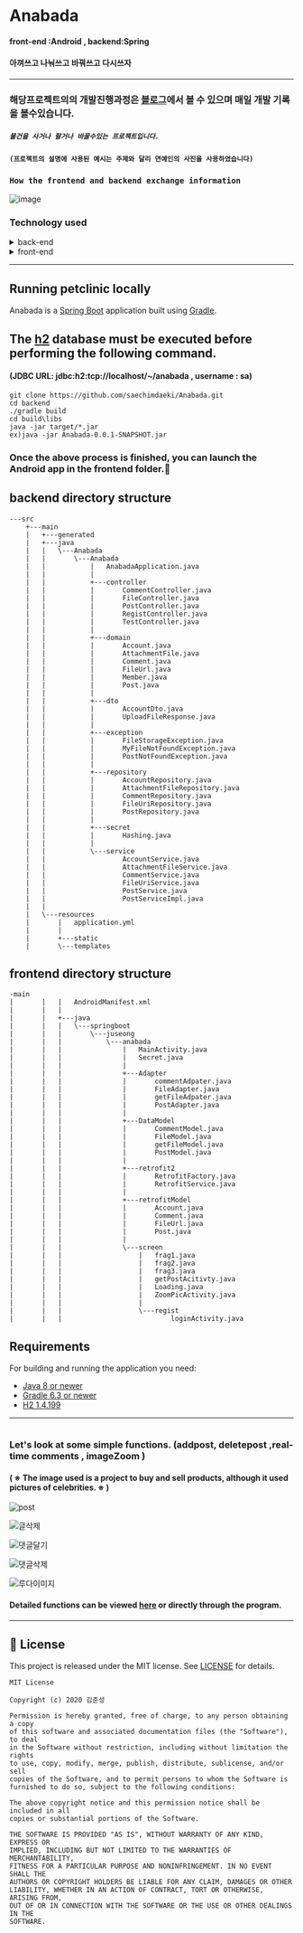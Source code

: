 # Anabada
#### front-end :Android , backend:Spring  
#### 아껴쓰고 나눠쓰고 바꿔쓰고 다시쓰자

---
### 해당프로젝트의의 개발진행과정은 [블로그](http://blog.naver.com/PostSearchList.nhn?blogId=anima94&categoryNo=0&SearchText=anabada&orderBy=date&range=all)에서 볼 수 있으며 매일 개발 기록을 볼수있습니다.
##### `물건을 사거나 팔거나 바꿀수있는 프로젝트입니다.` 
#### `(프로젝트의 설명에 사용된 예시는 주제와 달리 연예인의 사진을 사용하였습니다)`

### `How the frontend and backend exchange information`
![image](https://user-images.githubusercontent.com/40031858/90135086-18994500-ddad-11ea-8e44-236c88e6d5f9.png)


### Technology used
<details>
<summary>back-end</summary>
<img src=https://user-images.githubusercontent.com/40031858/90135416-952c2380-ddad-11ea-9760-b88e362cc882.png width=600px>
</details>
<details>
<summary>front-end</summary>
<img src=https://user-images.githubusercontent.com/40031858/90136028-8134f180-ddae-11ea-9122-f171f4505c8e.png width=600px>
</details>
</details>

---
## Running petclinic locally
Anabada is a [Spring Boot](https://spring.io/guides/gs/spring-boot) application built using [Gradle](https://spring.io/guides/gs/gradle/). 

## The [h2](https://h2database.com/h2-2019-03-13.zip) database must be executed before performing the following command.
#### (JDBC URL: jdbc:h2:tcp://localhost/~/anabada , username : sa)

```
git clone https://github.com/saechimdaeki/Anabada.git
cd backend
./gradle build
cd build\libs
java -jar target/*.jar
ex)java -jar Anabada-0.0.1-SNAPSHOT.jar
```

### Once the above process is finished, you can launch the Android app in the frontend folder.:bee: 


## backend directory structure
```
---src
    +---main
    |   +---generated
    |   +---java
    |   |   \---Anabada
    |   |       \---Anabada
    |   |           |   AnabadaApplication.java
    |   |           |
    |   |           +---controller
    |   |           |       CommentController.java
    |   |           |       FileController.java
    |   |           |       PostController.java
    |   |           |       RegistController.java
    |   |           |       TestController.java
    |   |           |
    |   |           +---domain
    |   |           |       Account.java
    |   |           |       AttachmentFile.java
    |   |           |       Comment.java
    |   |           |       FileUrl.java
    |   |           |       Member.java
    |   |           |       Post.java
    |   |           |
    |   |           +---dto
    |   |           |       AccountDto.java
    |   |           |       UploadFileResponse.java
    |   |           |
    |   |           +---exception
    |   |           |       FileStorageException.java
    |   |           |       MyFileNotFoundException.java
    |   |           |       PostNotFoundException.java
    |   |           |
    |   |           +---repository
    |   |           |       AccountRepository.java
    |   |           |       AttachmentFileRepository.java
    |   |           |       CommentRepository.java
    |   |           |       FileUriRepository.java
    |   |           |       PostRepository.java
    |   |           |
    |   |           +---secret
    |   |           |       Hashing.java
    |   |           |
    |   |           \---service
    |   |                   AccountService.java
    |   |                   AttachmentFileService.java
    |   |                   CommentService.java
    |   |                   FileUriService.java
    |   |                   PostService.java
    |   |                   PostServiceImpl.java
    |   |
    |   \---resources
    |       |   application.yml
    |       |
    |       +---static
    |       \---templates

```

## frontend directory structure
```
-main
|       |   |   AndroidManifest.xml
|       |   |
|       |   +---java
|       |   |   \---springboot
|       |   |       \---juseong
|       |   |           \---anabada
|       |   |               |   MainActivity.java
|       |   |               |   Secret.java
|       |   |               |
|       |   |               +---Adapter
|       |   |               |       commentAdpater.java
|       |   |               |       FileAdapter.java
|       |   |               |       getFileAdpater.java
|       |   |               |       PostAdapter.java
|       |   |               |
|       |   |               +---DataModel
|       |   |               |       CommentModel.java
|       |   |               |       FileModel.java
|       |   |               |       getFileModel.java
|       |   |               |       PostModel.java
|       |   |               |
|       |   |               +---retrofit2
|       |   |               |       RetrofitFactory.java
|       |   |               |       RetrofitService.java
|       |   |               |
|       |   |               +---retrofitModel
|       |   |               |       Account.java
|       |   |               |       Comment.java
|       |   |               |       FileUrl.java
|       |   |               |       Post.java
|       |   |               |
|       |   |               \---screen
|       |   |                   |   frag1.java
|       |   |                   |   frag2.java
|       |   |                   |   frag3.java
|       |   |                   |   getPostAcitivty.java
|       |   |                   |   Loading.java
|       |   |                   |   ZoomPicActivity.java
|       |   |                   |
|       |   |                   \---regist
|       |   |                           loginActivity.java

```

## Requirements

For building and running the application you need:

- [Java 8 or newer](http://www.oracle.com/technetwork/java/javase/downloads/jdk8-downloads-2133151.html)
- [Gradle 6.3 or newer](https://docs.gradle.org/6.3/release-notes.html)
- [H2 1.4.199](http://www.h2database.com/html/download.html)

---


```

```

### Let's look at some simple functions. (addpost, deletepost ,real-time comments , imageZoom ) 
#### ( ※ The image used is a project to buy and sell products, although it used pictures of celebrities. ※ )


![post](https://user-images.githubusercontent.com/40031858/90849825-28b3b480-e3ab-11ea-99a6-9f6680c71edf.gif)

![글삭제](https://user-images.githubusercontent.com/40031858/90849398-1b49fa80-e3aa-11ea-8016-72f275f5d8ec.gif)

![댓글달기](https://user-images.githubusercontent.com/40031858/90849438-3583d880-e3aa-11ea-8290-d76f1c029e9d.gif)



![댓글삭제](https://user-images.githubusercontent.com/40031858/90849113-81824d80-e3a9-11ea-8fa1-84064e84eae8.gif)


![루다이미지](https://user-images.githubusercontent.com/40031858/90849086-6c0d2380-e3a9-11ea-8267-63eb47d9ab19.gif)


#### Detailed functions can be viewed [here](http://blog.naver.com/PostSearchList.nhn?blogId=anima94&categoryNo=0&SearchText=anabada&orderBy=date&range=all) or directly through the program.

---
## 📝 License
This project is released under the MIT license.
See [LICENSE](./LICENSE) for details.

```
MIT License

Copyright (c) 2020 김준성

Permission is hereby granted, free of charge, to any person obtaining a copy
of this software and associated documentation files (the "Software"), to deal
in the Software without restriction, including without limitation the rights
to use, copy, modify, merge, publish, distribute, sublicense, and/or sell
copies of the Software, and to permit persons to whom the Software is
furnished to do so, subject to the following conditions:

The above copyright notice and this permission notice shall be included in all
copies or substantial portions of the Software.

THE SOFTWARE IS PROVIDED "AS IS", WITHOUT WARRANTY OF ANY KIND, EXPRESS OR
IMPLIED, INCLUDING BUT NOT LIMITED TO THE WARRANTIES OF MERCHANTABILITY,
FITNESS FOR A PARTICULAR PURPOSE AND NONINFRINGEMENT. IN NO EVENT SHALL THE
AUTHORS OR COPYRIGHT HOLDERS BE LIABLE FOR ANY CLAIM, DAMAGES OR OTHER
LIABILITY, WHETHER IN AN ACTION OF CONTRACT, TORT OR OTHERWISE, ARISING FROM,
OUT OF OR IN CONNECTION WITH THE SOFTWARE OR THE USE OR OTHER DEALINGS IN THE
SOFTWARE.
```
